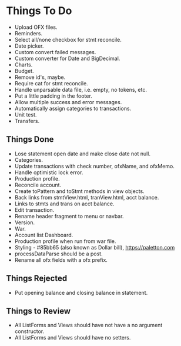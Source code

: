 # Things To Do

* Upload OFX files.
* Reminders.
* Select all/none checkbox for stmt reconcile.
* Date picker.
* Custom convert failed messages.
* Custom converter for Date and BigDecimal.
* Charts.
* Budget.
* Remove id's, maybe.
* Require cat for stmt reconcile.
* Handle unparsable data file, i.e. empty, no tokens, etc.
* Put a little padding in the footer.
* Allow multiple success and error messages.
* Automatically assign categories to transactions.
* Unit test.
* Transfers.

## Things Done

* Lose statement open date and make close date not null.
* Categories.
* Update transactions with check number, ofxName, and ofxMemo.
* Handle optimistic lock error.
* Production profile.
* Reconcile account.
* Create toPattern and toStmt methods in view objects.
* Back links from stmtView.html, tranView.html, acct balance.
* Links to stmts and trans on acct balance. 
* Edit transaction.
* Rename header fragment to menu or navbar.
* Version.
* War.
* Account list Dashboard.
* Production profile when run from war file.
* Styling - #85bb65 (also known as Dollar bill), https://paletton.com
* processDataParse should be a post.
* Rename all ofx fields with a ofx prefix.

## Things Rejected

* Put opening balance and closing balance in statement.

## Things to Review

* All ListForms and Views should have not have a no argument constructor.
* All ListForms and Views should have no setters.
